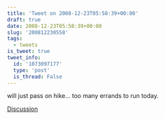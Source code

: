 ```yaml
---
title: 'Tweet on 2008-12-23T05:58:39+00:00'
draft: true
date: 2008-12-23T05:58:39+00:00
slug: '200812230558'
tags:
  - tweets
is_tweet: true
tweet_info:
  id: '1073097177'
  type: 'post'
  is_thread: False
---
```




will just pass on hike... too many errands to run today.

[Discussion](https://x.com/sytelus/status/1073097177)
